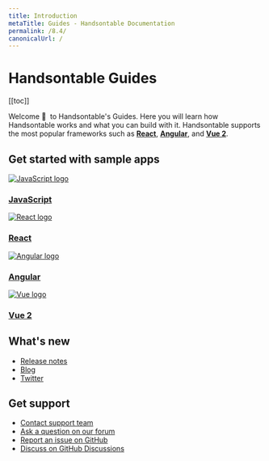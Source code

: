 ```yaml
---
title: Introduction
metaTitle: Guides - Handsontable Documentation
permalink: /8.4/
canonicalUrl: /
---
```


# Handsontable Guides

[[toc]]

Welcome 👋&nbsp; to Handsontable's Guides. Here you will learn how Handsontable works and what you can build with it. Handsontable supports the most popular frameworks such as **[React](@/guides/integrate-with-react/react-simple-example.md)**, **[Angular](@/guides/integrate-with-angular/angular-simple-example.md)**, and **[Vue 2](@/guides/integrate-with-vue/vue-simple-example.md)**.

## Get started with sample apps

<div class="row-items-container">
    <a href="/docs/8.4/hello-world" class="row-item">
     <img class="integration-framework-logo" src="/docs/8.4/img/pages/introduction/javascript.svg" alt="JavaScript logo" />
     <h3>JavaScript</h3>
    </a>

   <a href="/docs/8.4/react-simple-example" class="row-item">
   <img class="integration-framework-logo" src="/docs/8.4/img/pages/introduction/react.svg" alt="React logo" />
    <h3>React</h3>
   </a>

   <a href="/docs/8.4/angular-simple-example" class="row-item">
    <img class="integration-framework-logo" src="/docs/8.4/img/pages/introduction/angular.svg" alt="Angular logo" />
    <h3>Angular</h3>
   </a>

   <a href="/docs/8.4/vue-simple-example" class="row-item">
    <img class="integration-framework-logo" src="/docs/8.4/img/pages/introduction/vue.svg" alt="Vue logo" />
    <h3>Vue 2</h3>
   </a>
</div>

## What's new

- [Release notes](@/guides/upgrade-and-migration/release-notes.md)
- [Blog](https://handsontable.com/blog)
- [Twitter](https://twitter.com/handsontable)

## Get support

- [Contact support team](https://handsontable.com/contact?category=technical_support)
- [Ask a question on our forum](https://forum.handsontable.com)
- [Report an issue on GitHub](https://github.com/handsontable/handsontable/issues)
- [Discuss on GitHub Discussions](https://github.com/handsontable/handsontable/discussions)
